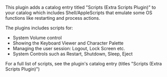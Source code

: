 This plugin adds a catalog entry titled "Scripts (Extra Scripts Plugin)" to your catalog which includes Shell/AppleScripts that emulate some OS functions like restarting and process actions.

The plugins includes scripts for:

* System Volume control
* Showing the Keyboard Viewer and Character Palette
* Managing the user session: Logout, Lock Screen etc.
* System Controls such as Restart, Shutdown, Sleep, Eject


For a full list of scripts, see the plugin's catalog entry (titles "Scripts (Extra Scripts Plugin)")
